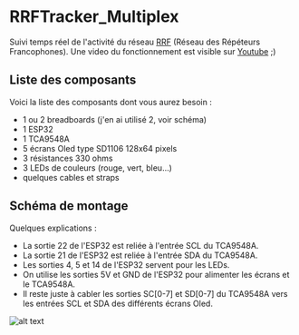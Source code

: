 # RRFTracker_Multiplex
Suivi temps réel de l'activité du réseau [RRF](https://f5nlg.wordpress.com/2015/12/28/nouveau-reseau-french-repeater-network/) (Réseau des Répéteurs Francophones). Une video du fonctionnement est visible sur [Youtube](https://www.youtube.com/watch?v=APK_efbEtOQ) ;)

## Liste des composants

Voici la liste des composants dont vous aurez besoin :

- 1 ou 2 breadboards (j'en ai utilisé 2, voir schéma)
- 1 ESP32
- 1 TCA9548A
- 5 écrans Oled type SD1106 128x64 pixels
- 3 résistances 330 ohms
- 3 LEDs de couleurs (rouge, vert, bleu...)
- quelques cables et straps

## Schéma de montage

Quelques explications :

- La sortie 22 de l'ESP32 est reliée à l'entrée SCL du TCA9548A.
- La sortie 21 de l'ESP32 est reliée à l'entrée SDA du TCA9548A.
- Les sorties 4, 5 et 14 de l'ESP32 servent pour les LEDs.
- On utilise les sorties 5V et GND de l'ESP32 pour alimenter les écrans et le TCA9548A.
- Il reste juste à cabler les sorties SC[0-7] et SD[0-7] du TCA9548A vers les entrées SCL et SDA des différents écrans Oled.


![alt text](https://github.com/armel/RRFTracker_Multiplex/blob/master/RRFTracker_multiplex.png)
